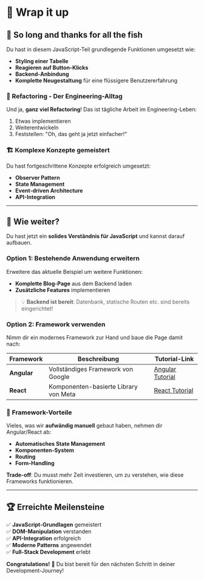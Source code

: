 # 💝 Wrap it up

## 🎉 So long and thanks for all the fish

Du hast in diesem JavaScript-Teil grundlegende Funktionen umgesetzt wie:
- **Styling einer Tabelle**
- **Reagieren auf Button-Klicks**
- **Backend-Anbindung**
- **Komplette Neugestaltung** für eine flüssigere Benutzererfahrung

### 🔄 Refactoring - Der Engineering-Alltag

Und ja, **ganz viel Refactoring**! Das ist tägliche Arbeit im Engineering-Leben:
1. Etwas implementieren
2. Weiterentwickeln
3. Feststellen: "Oh, das geht ja jetzt einfacher!"

### 🏗️ Komplexe Konzepte gemeistert

Du hast fortgeschrittene Konzepte erfolgreich umgesetzt:
- **Observer Pattern**
- **State Management**
- **Event-driven Architecture**
- **API-Integration**

---

## 🚀 Wie weiter?

Du hast jetzt ein **solides Verständnis für JavaScript** und kannst darauf aufbauen.

### Option 1: Bestehende Anwendung erweitern
Erweitere das aktuelle Beispiel um weitere Funktionen:
- **Komplette Blog-Page** aus dem Backend laden
- **Zusätzliche Features** implementieren

> 💡 **Backend ist bereit**: Datenbank, statische Routen etc. sind bereits eingerichtet!

### Option 2: Framework verwenden
Nimm dir ein modernes Framework zur Hand und baue die Page damit nach:

| Framework | Beschreibung | Tutorial-Link |
|-----------|--------------|---------------|
| **Angular** | Vollständiges Framework von Google | [Angular Tutorial](https://angular.dev/tutorials/learn-angular) |
| **React** | Komponenten-basierte Library von Meta | [React Tutorial](https://react-tutorial.app) |

### 🎯 Framework-Vorteile

Vieles, was wir **aufwändig manuell** gebaut haben, nehmen dir Angular/React ab:
- **Automatisches State Management**
- **Komponenten-System**
- **Routing**
- **Form-Handling**

**Trade-off**: Du musst mehr Zeit investieren, um zu verstehen, wie diese Frameworks funktionieren.

---

## 🏆 Erreichte Meilensteine

✅ **JavaScript-Grundlagen** gemeistert  
✅ **DOM-Manipulation** verstanden  
✅ **API-Integration** erfolgreich  
✅ **Moderne Patterns** angewendet  
✅ **Full-Stack Development** erlebt  

**Congratulations!** 🎊 Du bist bereit für den nächsten Schritt in deiner Development-Journey!
